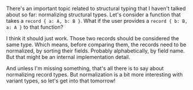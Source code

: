 There's an important topic related to structural typing that I haven't talked
about so far: normalizing structural types. Let's consider a function that takes
a `record { a: A, b: B }`. What if the user provides a `record { b: B, a: A }`
to that function?

I think it should just work. Those two records should be considered the same
type. Which means, before comparing them, the records need to be normalized, by
sorting their fields. Probably alphabetically, by field name. But that might be
an internal implementation detail.

And unless I'm missing something, that's all there is to say about normalizing
record types. But normalization is a bit more interesting with variant types, so
let's get into that tomorrow!
